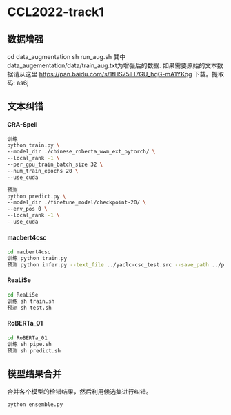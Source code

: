 # CCL2022-track1

## 数据增强

cd data_augmentation
sh run_aug.sh
其中 data_augementation/data/train_aug.txt为增强后的数据.
如果需要原始的文本数据请从这里 https://pan.baidu.com/s/1fHS75lH7GU_hqG-mA1YKqg 下载。提取码: as6j

## 文本纠错

#### CRA-Spell

```bash
训练 
python train.py \
--model_dir ./chinese_roberta_wwm_ext_pytorch/ \
--local_rank -1 \
--per_gpu_train_batch_size 32 \
--num_train_epochs 20 \
--use_cuda 

预测 
python predict.py \
--model_dir ./finetune_model/checkpoint-20/ \
--env_pos 0 \
--local_rank -1 \
--use_cuda
```

#### macbert4csc

```bash
cd macbert4csc
训练 python train.py
预测 python infer.py --text_file ../yaclc-csc_test.src --save_path ../predict/roberta_01.txt
```

#### ReaLiSe

```bash
cd ReaLiSe
训练 sh train.sh
预测 sh test.sh
```

#### RoBERTa_01

```bash
cd RoBERTa_01
训练 sh pipe.sh
预测 sh predict.sh
```

## 模型结果合并

合并各个模型的检错结果，然后利用候选集进行纠错。

```
python ensemble.py
```
